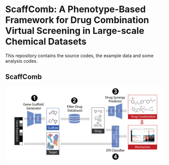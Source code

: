 # ScaffComb: A Phenotype-Based Framework for Drug Combination Virtual Screening in Large-scale Chemical Datasets
This repository contains the source codes, the example data and some analysis codes.

## ScaffComb
![image](https://github.com/Mzye21/ScaffComb/blob/e78391d1dd0efb651ab030d0f90e0ab21a6b697e/Figures/scaffcomb.png)
